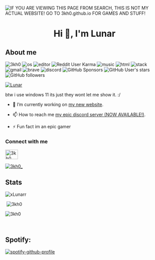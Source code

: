 <img alt="IF YOU ARE VIEWING THIS PAGE FROM SEARCH, THIS IS NOT MY ACTUAL WEBSITE! GO TO 3kh0.github.io FOR GAMES AND STUFF!" src="https://readme-typing-svg.herokuapp.com?vCenter=true&lines=Hello!+I+am+Lunar!;HTML+Coder;Epic+Gamer;Talk+to+me+on+my+discord!">
<h1 align="center">Hi 👋, I'm Lunar</h1>
<h2>About me</h2>
<p align="left"> 
  <img src="https://komarev.com/ghpvc/?username=xLunarr&label=Profile Visitors&color=001eff&style=flat" alt="3kh0" /> 
  <img src="https://img.shields.io/badge/OS-Windows-lightgrey/?logo=windows" alt="os">
  <img src="https://img.shields.io/badge/Editor-VS%20Code-blue/?logo=visualstudiocode&logoColor=blue&color=blue" alt="editor">
  <img src="https://img.shields.io/reddit/user-karma/combined/ItzDiamondZ_?logo=reddit" alt="Reddit User Karma">
  <img src="https://img.shields.io/badge/Listens%20to-Spotify-blue/?logo=spotify&logoColor=warning&color=1DB954" alt="music">
  <img src="https://img.shields.io/badge/Knows-HTML-blue/?logo=html5&logoColor=warning&color=orange" alt="html">
  <img src="https://img.shields.io/badge/Uses-stackoverflow-blue/?logo=stackoverflow&logoColor=warning&color=ef8236" alt="stack">
  <img alt="gmail" src="https://img.shields.io/badge/Uses-Gmail-blue/?logo=gmail&logoColor=warning&color=red">
  <img alt="brave" src="https://img.shields.io/badge/Uses-Brave-blue/?logo=Brave&logoColor=ff1b2d&color=ff1b2d">
  <img src="https://img.shields.io/badge/Uses-Discord-blue/?logo=discord&logoColor=warning&color=7289DA" alt="discord">
  <img alt="GitHub Sponsors" src="https://img.shields.io/github/sponsors/xLunarr?label=Sponsors&logo=githubsponsors&style=flat">
  <img alt="GitHub User's stars" src="https://img.shields.io/github/stars/xLunarr?color=yellow&label=User%20Stars&logo=github&logoColor=yellow">
  <img alt="GitHub followers" src="https://img.shields.io/github/followers/xLunarr?color=g&label=User%20Followers&logo=github">
       </p>
<p align="left"> <a href="https://github.com/ryo-ma/github-profile-trophy"><img src="https://github-profile-trophy.vercel.app/?username=xLunarr&theme=discord" alt="Lunar" /></a> </p>
btw i use windows 11 its just they wont let me show it. :/


- 🔭 I’m currently working on [my new website](https://github.com/xLunarr/automatic-octo-tribble).

- 📫 How to reach me [my epic discord server (NOW AVAILABLE!)](https://discord.gg/94wKaTzP4h).

- ⚡ Fun fact im an epic gamer

<h3 align="left">Connect with me</h3>
<p align="left">
<a href="https://twitter.com/notlunar_yt" target="blank"><img align="center" src="https://raw.githubusercontent.com/rahuldkjain/github-profile-readme-generator/master/src/images/icons/Social/twitter.svg" alt="3kh0_" height="30" width="40" /></a>
</p>
<p align="left"> <a href="https://twitter.com/notlunar_yt" target="blank"><img src="https://img.shields.io/twitter/follow/notlunar_yt?logo=twitter&style=for-the-badge" alt="3kh0_" /></a> <br>


<h2 align="left">Stats</h2>

<p><img  src="https://github-readme-stats.vercel.app/api/top-langs?username=xlunarr&show_icons=true&theme=dark&locale=en&langs_count=10&layout=compact" alt="xLunarr" /></p>
<p>&nbsp;<img src="https://github-readme-stats.vercel.app/api?username=xLunarr&show_icons=true&theme=dark&locale=en" alt="3kh0" /></p>
<p><img src="https://github-readme-streak-stats.herokuapp.com/?user=xLunarr&theme=dark" alt="3kh0" /></p><br>
  </html>

## Spotify:



[![spotify-github-profile](https://spotify-github-profile.vercel.app/api/view?uid=2zg658l3u05kp7lhq7bb8zzlb&cover_image=true&theme=default&bar_color_cover=false)](https://spotify-github-profile.vercel.app/api/view?uid=2zg658l3u05kp7lhq7bb8zzlb&redirect=true)
